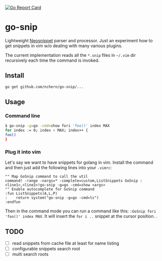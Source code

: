 [![Go Report Card](https://goreportcard.com/badge/github.com/nchern/go-snip)](https://goreportcard.com/report/github.com/nchern/go-snip)

# go-snip

Lightweight [Neosnippet](https://github.com/Shougo/neosnippet-snippets/tree/master/neosnippets) parser and processor. Just an experiment how to get snippets in vim w/o dealing with many various plugins.

The current implementation reads all the `*.snip` files in `~/.vim` dir recursively each time the command is invoked.

## Install 
```bash
go get github.com/nchern/go-snip/...
```

## Usage

### Command line

```bash
$ go-snip -g=go -cmd=show fori 'foo()' index MAX 
for index := 0; index < MAX; index++ {
foo()
}
```

### Plug it into vim

Let's say we want to have snippets for golang in vim. Install the command and then just add the following lines into your `.vimrc`:

```vim
"" Map GoSnip command to call the util
command! -range -nargs=* -complete=custom,ListSnippets GoSnip :<line1>,<line2>!go-snip -g=go -cmd=show <args>
"" Enable autocomplete for GoSnip command
:fun ListSnippets(A,L,P)
:    return system("go-snip -g=go -cmd=ls")
:endfun
```

Then in the command mode you can run a command like this: `:GoSnip fori 'foo()' index MAX`. It will insert the `for i ..` snippet at the cursor position.
.
## TODO
- [ ] read snippets from cache file at least for name listing
- [ ] configurable snippets search root
- [ ] multi search roots
